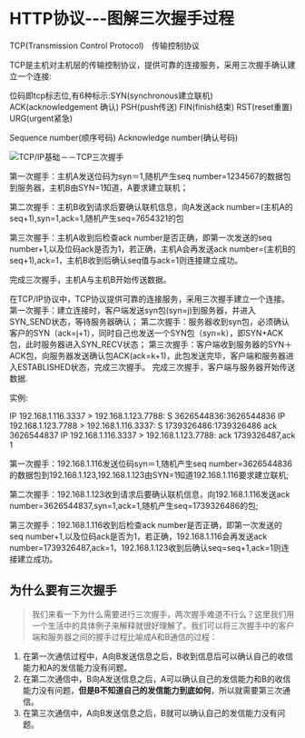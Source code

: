 # HTTP协议---图解三次握手过程

TCP(Transmission Control Protocol)　传输控制协议

TCP是主机对主机层的传输控制协议，提供可靠的连接服务，采用三次握手确认建立一个连接:

位码即tcp标志位,有6种标示:SYN(synchronous建立联机) ACK(acknowledgement 确认) PSH(push传送) FIN(finish结束) RST(reset重置) URG(urgent紧急)

Sequence number(顺序号码) Acknowledge number(确认号码)

![TCP/IP基础－－TCP三次握手](http://dl.iteye.com/upload/picture/pic/52632/af92abd0-c8bc-3954-a06c-9f6a9f049452.jpg)

第一次握手：主机A发送位码为syn＝1,随机产生seq number=1234567的数据包到服务器，主机B由SYN=1知道，A要求建立联机；

第二次握手：主机B收到请求后要确认联机信息，向A发送ack number=(主机A的seq+1),syn=1,ack=1,随机产生seq=7654321的包

第三次握手：主机A收到后检查ack number是否正确，即第一次发送的seq number+1,以及位码ack是否为1，若正确，主机A会再发送ack number=(主机B的seq+1),ack=1，主机B收到后确认seq值与ack=1则连接建立成功。

完成三次握手，主机A与主机B开始传送数据。

 

 


在TCP/IP协议中，TCP协议提供可靠的连接服务，采用三次握手建立一个连接。 
第一次握手：建立连接时，客户端发送syn包(syn=j)到服务器，并进入SYN_SEND状态，等待服务器确认； 
第二次握手：服务器收到syn包，必须确认客户的SYN（ack=j+1），同时自己也发送一个SYN包（syn=k），即SYN+ACK包，此时服务器进入SYN_RECV状态； 第三次握手：客户端收到服务器的SYN＋ACK包，向服务器发送确认包ACK(ack=k+1)，此包发送完毕，客户端和服务器进入ESTABLISHED状态，完成三次握手。 完成三次握手，客户端与服务器开始传送数据.

 

实例:

IP 192.168.1.116.3337 > 192.168.1.123.7788: S 3626544836:3626544836
IP 192.168.1.123.7788 > 192.168.1.116.3337: S 1739326486:1739326486 ack 3626544837
IP 192.168.1.116.3337 > 192.168.1.123.7788: ack 1739326487,ack 1

第一次握手：192.168.1.116发送位码syn＝1,随机产生seq number=3626544836的数据包到192.168.1.123,192.168.1.123由SYN=1知道192.168.1.116要求建立联机;

第二次握手：192.168.1.123收到请求后要确认联机信息，向192.168.1.116发送ack number=3626544837,syn=1,ack=1,随机产生seq=1739326486的包;

第三次握手：192.168.1.116收到后检查ack number是否正确，即第一次发送的seq number+1,以及位码ack是否为1，若正确，192.168.1.116会再发送ack number=1739326487,ack=1，192.168.1.123收到后确认seq=seq+1,ack=1则连接建立成功。



## 为什么要有三次握手

> 我们来看一下为什么需要进行三次握手，两次握手难道不行么？这里我们用一个生活中的具体例子来解释就很好理解了。我们可以将三次握手中的客户端和服务器之间的握手过程比喻成A和B通信的过程：

1. 在第一次通信过程中，A向B发送信息之后，B收到信息后可以确认自己的收信能力和A的发信能力没有问题。
2. 在第二次通信中，B向A发送信息之后，A可以确认自己的发信能力和B的收信能力没有问题，**但是B不知道自己的发信能力到底如何**，所以就需要第三次通信。
3. 在第三次通信中，A向B发送信息之后，B就可以确认自己的发信能力没有问题。

